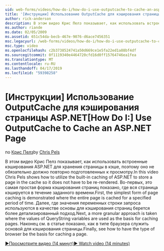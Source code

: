 ```yaml
---
uid: web-forms/videos/how-do-i/how-do-i-use-outputcache-to-cache-an-aspnet-page
title: '[Инструкции] Использование OutputCache для кэширования страницы ASP.NET | Документация Майкрософт'
author: rick-anderson
description: В этом видео Крис Пелз показывает, как использовать встроенные кэширования ASP.NET для хранения страницы в кэше, поэтому оно не обязательно должно повторно подготовленных к просмотру. Во-первых,...
ms.author: riande
ms.date: 02/05/2009
ms.assetid: 651c54da-becb-467e-9076-d6ace7456351
msc.legacyurl: /web-forms/videos/how-do-i/how-do-i-use-outputcache-to-cache-an-aspnet-page
msc.type: video
ms.openlocfilehash: c2b3738524741a50d669ce1e5fa22ed1a88bf4df
ms.sourcegitcommit: 0f1119340e4464720cfd16d0ff15764746ea1fea
ms.translationtype: MT
ms.contentlocale: ru-RU
ms.lasthandoff: 04/17/2019
ms.locfileid: "59398258"
---
```

# <a name="how-do-i-use-outputcache-to-cache-an-aspnet-page"></a><span data-ttu-id="dd97e-104">[Инструкции] Использование OutputCache для кэширования страницы ASP.NET</span><span class="sxs-lookup"><span data-stu-id="dd97e-104">[How Do I:] Use OutputCache to Cache an ASP.NET Page</span></span>

<span data-ttu-id="dd97e-105">по [Крис Пелз](https://twitter.com/chrispels)</span><span class="sxs-lookup"><span data-stu-id="dd97e-105">by [Chris Pels](https://twitter.com/chrispels)</span></span>

<span data-ttu-id="dd97e-106">В этом видео Крис Пелз показывает, как использовать встроенные кэширования ASP.NET для хранения страницы в кэше, поэтому оно не обязательно должно повторно подготовленных к просмотру.</span><span class="sxs-lookup"><span data-stu-id="dd97e-106">In this video Chris Pels shows how to utilize the built-in caching of ASP.NET to store a page in the cache so it does not have to be re-rendered.</span></span> <span data-ttu-id="dd97e-107">Во-первых, это самая простая форма кэширования страниц показано, где вся страница кэшируется в течение заданного времени.</span><span class="sxs-lookup"><span data-stu-id="dd97e-107">First, the simplest form of page caching is demonstrated where the entire page is cached for a specified period of time.</span></span> <span data-ttu-id="dd97e-108">Далее, где значения переменных строки запроса используются в качестве основы для кэширования страниц берется более детализированный подход.</span><span class="sxs-lookup"><span data-stu-id="dd97e-108">Next, a more granular approach is taken where the values of QueryString variables are used as the basis for caching pages.</span></span> <span data-ttu-id="dd97e-109">Наконец см. в статье показано, как в типе браузера служить основой для кэширования страницы.</span><span class="sxs-lookup"><span data-stu-id="dd97e-109">Finally, see how to have the type of browser be the basis for caching a page.</span></span>

[<span data-ttu-id="dd97e-110">&#9654;Просмотрите видео (14 минут)</span><span class="sxs-lookup"><span data-stu-id="dd97e-110">&#9654; Watch video (14 minutes)</span></span>](https://channel9.msdn.com/Blogs/ASP-NET-Site-Videos/how-do-i-use-outputcache-to-cache-an-aspnet-page)
